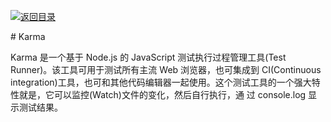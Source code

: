 [![返回目录](https://i.postimg.cc/50XLzC7C/image.png)](https://github.com/wx-chevalier/Web-Series/)

# Karma

Karma 是一个基于 Node.js 的 JavaScript 测试执行过程管理工具(Test Runner)。该工具可用于测试所有主流 Web 浏览器，也可集成到 CI(Continuous integration)工具，也可和其他代码编辑器一起使用。这个测试工具的一个强大特性就是，它可以监控(Watch)文件的变化，然后自行执行，通 过 console.log 显示测试结果。

